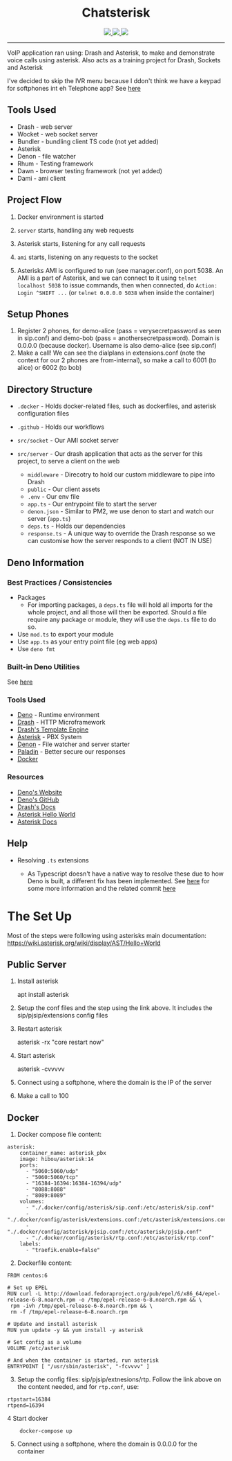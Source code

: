 <p align="center">
  <h1 align="center">Chatsterisk</h1>
</p>
<p align="center">
  <a href="https://github.com/ebebbington/chatsterisk/actions">
    <img src="https://img.shields.io/github/workflow/status/ebebbington/chatsterisk/master?label=ci">
  </a>
  <a href="https://github.com/drashland/chatsterisk/actions">
    <img src="https://img.shields.io/github/workflow/status/ebebbington/chatsterisk/CodeQL?label=CodeQL">
  </a>
  <a href="https://sonarcloud.io/dashboard?id=ebebbington_chatsterisk">
    <img src="https://sonarcloud.io/api/project_badges/measure?project=ebebbington_chatsterisk&metric=alert_status">
  </a>
</p>

---

VoIP application ran using: Drash and Asterisk, to make and demonstrate voice
calls using asterisk. Also acts as a training project for Drash, Sockets and
Asterisk

I've decided to skip the IVR menu because I ddon't think we have a keypad for
softphones int eh Telephone app? See
[here](https://wiki.asterisk.org/wiki/display/AST/Creating+a+Simple+IVR+Menu)

## Tools Used

- Drash - web server
- Wocket - web socket server
- Bundler - bundling client TS code (not yet added)
- Asterisk
- Denon - file watcher
- Rhum - Testing framework
- Dawn - browser testing framework (not yet added)
- Dami - ami client

## Project Flow

1. Docker environment is started

2. `server` starts, handling any web requests

3. Asterisk starts, listening for any call requests

4. `ami` starts, listening on any requests to the socket

5. Asterisks AMI is configured to run (see manager.conf), on port 5038. An AMI
   is a part of Asterisk, and we can connect to it using `telnet localhost 5038`
   to issue commands, then when connected, do `Action: Login ^SHIFT ...` (or
   `telnet 0.0.0.0 5038` when inside the container)

## Setup Phones

1. Register 2 phones, for demo-alice (pass = verysecretpassword as seen in
   sip.conf) and demo-bob (pass = anothersecretpassword). Domain is 0.0.0.0
   (because docker). Username is also demo-alice (see sip.conf)
2. Make a call! We can see the dialplans in extensions.conf (note the context
   for our 2 phones are from-internal), so make a call to 6001 (to alice) or
   6002 (to bob)

## Directory Structure

- `.docker` - Holds docker-related files, such as dockerfiles, and asterisk
  configuration files

- `.github` - Holds our workflows

- `src/socket` - Our AMI socket server

- `src/server` - Our drash application that acts as the server for this project,
  to serve a client on the web

  - `middleware` - Direcotry to hold our custom middleware to pipe into Drash
  - `public` - Our client assets
  - `.env` - Our env file
  - `app.ts` - Our entrypoint file to start the server
  - `denon.json` - Similar to PM2, we use denon to start and watch our server
    (`app.ts`)
  - `deps.ts` - Holds our dependencies
  - `response.ts` - A unique way to override the Drash response so we can
    customise how the server responds to a client (NOT IN USE)

## Deno Information

### Best Practices / Consistencies

- Packages
  - For importing packages, a `deps.ts` file will hold all imports for the whole
    project, and all those will then be exported. Should a file require any
    package or module, they will use the `deps.ts` file to do so.
- Use `mod.ts` to export your module
- Use `app.ts` as your entry point file (eg web apps)
- Use `deno fmt`

### Built-in Deno Utilities

See [here](https://deno.land/std/manual.md#built-in-deno-utilities--commands)

### Tools Used

- [Deno](https://deno.land/) - Runtime environment
- [Drash](https://drash.land/drash) - HTTP Microframework
- [Drash's Template Engine](https://drash.land/drash)
- [Asterisk](https://asterisk.com) - PBX System
- [Denon](https://github.com/denosaurs/denon) - File watcher and server starter
- [Paladin](https://github.com/deno-drash-middleware/paladdin) - Better secure
  our responses
- [Docker](https://docker.com)

### Resources

- [Deno's Website](https://deno.land/)
- [Deno's GitHub](https://github.com/denoland/deno)
- [Drash's Docs](https://drash.land)
- [Asterisk Hello World](https://www.informit.com/articles/article.aspx?p=1439183&seqNum=2)
- [Asterisk Docs](https://wiki.asterisk.org/wiki/display/AST/Asterisk+Configuration+Files)

## Help

- Resolving `.ts` extensions

  - As Typescript doesn't have a native way to resolve these due to how Deno is
    built, a different fix has been implemented. See
    [here](https://medium.com/@kitsonk/develop-with-deno-and-visual-studio-code-225ce7c5b1ba)
    for some more information and the related commit
    [here](https://github.com/ebebbington/todo/commit/9fba0d8fb66c00198a65b68b5177ee3d1d6eb63b)

# The Set Up

Most of the steps were following using asterisks main documentation:
https://wiki.asterisk.org/wiki/display/AST/Hello+World

## Public Server

1. Install asterisk

   apt install asterisk

2. Setup the conf files and the step using the link above. It includes the
   sip/pjsip/extensions config files

3. Restart asterisk

   asterisk -rx "core restart now"

4. Start asterisk

   asterisk -cvvvvv

5. Connect using a softphone, where the domain is the IP of the server

6. Make a call to 100

## Docker

1. Docker compose file content:

```
asterisk:
    container_name: asterisk_pbx
    image: hibou/asterisk:14
    ports:
      - "5060:5060/udp"
      - "5060:5060/tcp"
      - "16384-16394:16384-16394/udp"
      - "8088:8088"
      - "8089:8089"
    volumes:
      - "./.docker/config/asterisk/sip.conf:/etc/asterisk/sip.conf"
      - "./.docker/config/asterisk/extensions.conf:/etc/asterisk/extensions.conf"
      - "./.docker/config/asterisk/pjsip.conf:/etc/asterisk/pjsip.conf"
      - "./.docker/config/asterisk/rtp.conf:/etc/asterisk/rtp.conf"
    labels:
      - "traefik.enable=false"
```

2. Dockerfile content:

```
FROM centos:6

# Set up EPEL
RUN curl -L http://download.fedoraproject.org/pub/epel/6/x86_64/epel-release-6-8.noarch.rpm -o /tmp/epel-release-6-8.noarch.rpm && \
 rpm -ivh /tmp/epel-release-6-8.noarch.rpm && \
 rm -f /tmp/epel-release-6-8.noarch.rpm

# Update and install asterisk
RUN yum update -y && yum install -y asterisk

# Set config as a volume
VOLUME /etc/asterisk

# And when the container is started, run asterisk
ENTRYPOINT [ "/usr/sbin/asterisk", "-fcvvvv" ]
```

3. Setup the config files: sip/pjsip/extnesions/rtp. Follow the link above on
   the content needed, and for `rtp.conf`, use:

```
rtpstart=16384
rtpend=16394
```

4 Start docker

        docker-compose up

5. Connect using a softphone, where the domain is 0.0.0.0 for the container
